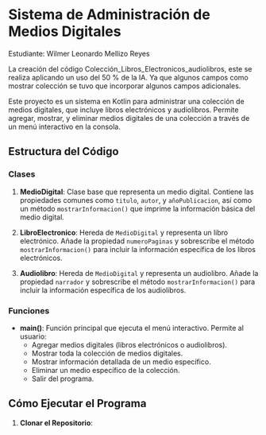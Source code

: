 # Sistema de Administración de Medios Digitales

Estudiante: Wilmer Leonardo Mellizo Reyes

La creación del código Colección_Libros_Electronicos_audiolibros, este se realiza aplicando un uso del 50 % de la IA. Ya que algunos campos como mostrar colección se tuvo que incorporar algunos campos adicionales. 



Este proyecto es un sistema en Kotlin para administrar una colección de medios digitales, que incluye libros electrónicos y audiolibros. Permite agregar, mostrar, y eliminar medios digitales de una colección a través de un menú interactivo en la consola.

## Estructura del Código

### Clases

1. **MedioDigital**: Clase base que representa un medio digital. Contiene las propiedades comunes como `titulo`, `autor`, y `añoPublicacion`, así como un método `mostrarInformacion()` que imprime la información básica del medio digital.

2. **LibroElectronico**: Hereda de `MedioDigital` y representa un libro electrónico. Añade la propiedad `numeroPaginas` y sobrescribe el método `mostrarInformacion()` para incluir la información específica de los libros electrónicos.

3. **Audiolibro**: Hereda de `MedioDigital` y representa un audiolibro. Añade la propiedad `narrador` y sobrescribe el método `mostrarInformacion()` para incluir la información específica de los audiolibros.

### Funciones

- **main()**: Función principal que ejecuta el menú interactivo. Permite al usuario:
    - Agregar medios digitales (libros electrónicos o audiolibros).
    - Mostrar toda la colección de medios digitales.
    - Mostrar información detallada de un medio específico.
    - Eliminar un medio específico de la colección.
    - Salir del programa.

## Cómo Ejecutar el Programa

1. **Clonar el Repositorio**:
 